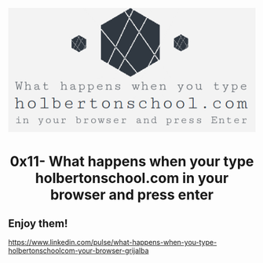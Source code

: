 <p align="center">
  <img src="./logo.png"/>
</p>

<h1 align="center">0x11- What happens when your type holbertonschool.com in your browser and press enter</h1>
<p align="center"></p>


## Enjoy them!

https://www.linkedin.com/pulse/what-happens-when-you-type-holbertonschoolcom-your-browser-grijalba
